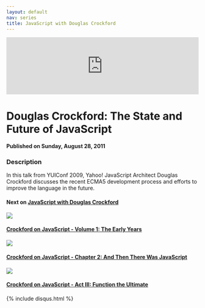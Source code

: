 ```yaml
---
layout: default
nav: series
title: JavaScript with Douglas Crockford
---
```


<div class="container">
    <div class="row mt grid">
        <div class="mt"></div>
        <div class="row" style="margin-bottom: 20px;">
            <div class="col-sm-push-1 col-sm-10 col-md-push-2 col-md-8">
                <div class="video-container">
                    <iframe width="100%" src="https://www.youtube.com/embed/V1_Y-KVhZ9Q" frameborder="0" allowfullscreen></iframe>
                </div>
            </div>
            <div class="clearfix"></div>
            <div class="col-md-8">
                <h1>Douglas Crockford: The State and Future of JavaScript</h1>
                <h4>Published on Sunday, August 28, 2011</h4>
                <h3>Description</h3>
                <p>In this talk from YUIConf 2009, Yahoo! JavaScript Architect Douglas Crockford discusses the recent ECMA5 development process and efforts to improve the language in the future.</p>
            </div>
            <div class="col-md-4">
                <h4>Next on <a href="/series/javascript-with-douglas-crockford">JavaScript with Douglas Crockford</a></h4><div class="row" style="margin-bottom: 20px">
            <div class="col-md-6">
                <a href="/series/javascript-with-douglas-crockford/crockford-on-javascript-volume-1-the-early-years">
                    <img src="/img/blank.gif" data-echo="https://i.ytimg.com/vi/JxAXlJEmNMg/hqdefault.jpg" class="img-responsive" />
                </a>
            </div>
            <div class="col-md-6">
                <h4>
                    <a href="/series/javascript-with-douglas-crockford/crockford-on-javascript-volume-1-the-early-years">Crockford on JavaScript - Volume 1: The Early Years</a>
                </h4>
            </div>
        </div><div class="row" style="margin-bottom: 20px">
            <div class="col-md-6">
                <a href="/series/javascript-with-douglas-crockford/crockford-on-javascript-chapter-2-and-then-there-was-javascript">
                    <img src="/img/blank.gif" data-echo="https://i.ytimg.com/vi/RO1Wnu-xKoY/hqdefault.jpg" class="img-responsive" />
                </a>
            </div>
            <div class="col-md-6">
                <h4>
                    <a href="/series/javascript-with-douglas-crockford/crockford-on-javascript-chapter-2-and-then-there-was-javascript">Crockford on JavaScript - Chapter 2: And Then There Was JavaScript</a>
                </h4>
            </div>
        </div><div class="row" style="margin-bottom: 20px">
            <div class="col-md-6">
                <a href="/series/javascript-with-douglas-crockford/crockford-on-javascript-act-iii-function-the-ultimate">
                    <img src="/img/blank.gif" data-echo="https://i.ytimg.com/vi/ya4UHuXNygM/hqdefault.jpg" class="img-responsive" />
                </a>
            </div>
            <div class="col-md-6">
                <h4>
                    <a href="/series/javascript-with-douglas-crockford/crockford-on-javascript-act-iii-function-the-ultimate">Crockford on JavaScript - Act III: Function the Ultimate</a>
                </h4>
            </div>
        </div>
            </div>
            <div class="col-md-8">
                {% include disqus.html %}
            </div>
        </div>
    </div>
    <div class="row mt grid"></div>
</div>
